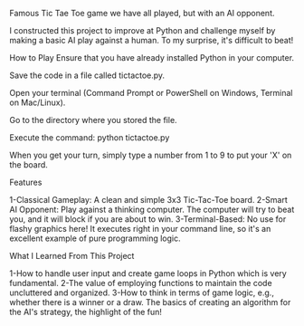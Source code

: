 Famous Tic Tae Toe game we have all played, but with an AI opponent.

I constructed this project to improve at Python and challenge myself by making a basic AI play against a human. To my surprise, it's difficult to beat!

How to Play
Ensure that you have already installed Python in your computer.

Save the code in a file called tictactoe.py.

Open your terminal (Command Prompt or PowerShell on Windows, Terminal on Mac/Linux).

Go to the directory where you stored the file.

Execute the command: python tictactoe.py

When you get your turn, simply type a number from 1 to 9 to put your 'X' on the board.

Features

1-Classical Gameplay: A clean and simple 3x3 Tic-Tac-Toe board.
2-Smart AI Opponent: Play against a thinking computer. The computer will try to beat you, and it will block if you are about to win.
3-Terminal-Based: No use for flashy graphics here! It executes right in your command line, so it's an excellent example of pure programming logic.

What I Learned From This Project

1-How to handle user input and create game loops in Python which is very fundamental.
2-The value of employing functions to maintain the code uncluttered and organized. 
3-How to think in terms of game logic, e.g., whether there is a winner or a draw. The basics of creating an algorithm for the AI's strategy, the highlight of the fun!
